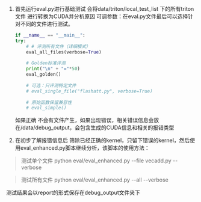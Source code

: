 1. 首先运行eval.py进行基础测试 会将data/triton/local_test_list 下的所有triton文件 进行转换为CUDA并分析原因
    可调参数：在eval.py文件最后可以选择针对不同的文件进行测试。
    ```python
    if __name__ == "__main__":
    try:
        # # 评测所有文件（详细模式）
        eval_all_files(verbose=True)
        
        # Golden标准评测
        print("\n" + "="*50)
        eval_golden()
        
        # 可选：只评测特定文件
        # eval_single_file("flashatt.py", verbose=True)
        
        # 原始函数保留兼容性
        # eval_simple()
    ```

    如果正确 不会有文件产生，如果出现错误，相关错误信息会放在/data/debug_output，会包含生成的CUDA信息和相关的报错类型

2. 在初步了解报错信息后 筛除已经正确的kernel，只留下错误的kernel，然后使用eval_enhanced.py脚本继续分析，该脚本的使用方法：
> 测试单个文件
> python eval/eval_enhanced.py --file vecadd.py --verbose

> 测试所有文件
> python eval/eval_enhanced.py --all --verbose

测试结果会以report的形式保存在debug_output文件夹下
